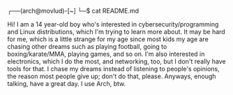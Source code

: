 ┌──(arch@movlud)-[~]
└─$ cat README.md

Hi! I am a 14 year-old boy who's interested in cybersecurity/programming and Linux distributions, which I'm trying to learn more about. It may be hard for me, which is a little strange for my age since most kids my age are chasing other dreams such as playing football, going to boxing/karate/MMA, playing games, and so on. I'm also interested in electronics, which I do the most, and networking, too, but I don't really have tools for that. I chase my dreams instead of listening to people's opinions, the reason most people give up; don't do that, please. Anyways, enough talking, have a great day. I use Arch, btw.

<!--
**musazadam/musazadam** is a ✨ _special_ ✨ repository because its `README.md` (this file) appears on your GitHub profile.

Here are some ideas to get you started:

- 🔭 I’m currently working on ...
- 🌱 I’m currently learning ...
- 👯 I’m looking to collaborate on ...
- 🤔 I’m looking for help with ...
- 💬 Ask me about ...
- 📫 How to reach me: ...
- 😄 Pronouns: ...
- ⚡ Fun fact: ...
-->
